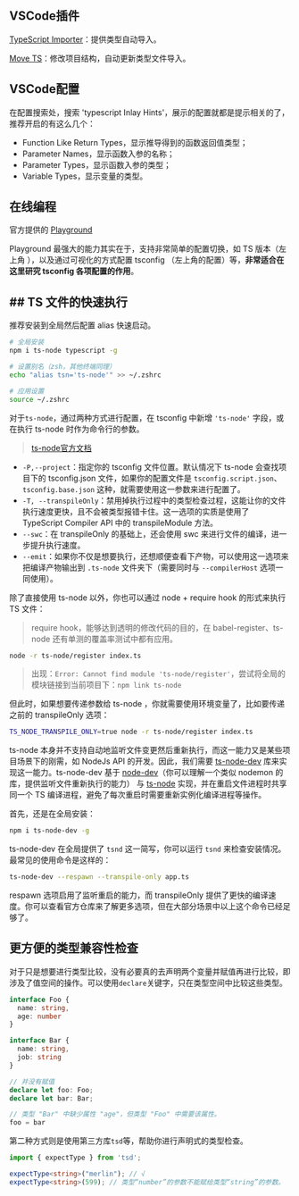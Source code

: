 ## VSCode插件

[TypeScript Importer](https://marketplace.visualstudio.com/items?itemName=pmneo.tsimporter)：提供类型自动导入。

[Move TS](https://marketplace.visualstudio.com/items?itemName=stringham.move-ts)：修改项目结构，自动更新类型文件导入。

## VSCode配置

在配置搜索处，搜索 'typescript Inlay Hints'，展示的配置就都是提示相关的了，推荐开启的有这么几个：

-   Function Like Return Types，显示推导得到的函数返回值类型；
-   Parameter Names，显示函数入参的名称；
-   Parameter Types，显示函数入参的类型；
-   Variable Types，显示变量的类型。

## 在线编程

官方提供的 [Playground](https://www.typescriptlang.org/zh/play)

Playground 最强大的能力其实在于，支持非常简单的配置切换，如 TS 版本（左上角 ），以及通过可视化的方式配置 tsconfig （左上角的配置）等，**非常适合在这里研究 tsconfig 各项配置的作用**。

## ## TS 文件的快速执行

推荐安装到全局然后配置 alias 快速启动。

```bash
# 全局安装
npm i ts-node typescript -g

# 设置别名（zsh，其他终端同理）
echo "alias tsn='ts-node'" >> ~/.zshrc

# 应用设置
source ~/.zshrc
```

对于`ts-node`，通过两种方式进行配置，在 tsconfig 中新增 `'ts-node'` 字段，或在执行 ts-node 时作为命令行的参数。

> [ts-node官方文档](https://typestrong.org/ts-node/docs/)

-   `-P,--project`：指定你的 tsconfig 文件位置。默认情况下 ts-node 会查找项目下的 tsconfig.json 文件，如果你的配置文件是 `tsconfig.script.json`、`tsconfig.base.json` 这种，就需要使用这一参数来进行配置了。
-   `-T, --transpileOnly`：禁用掉执行过程中的类型检查过程，这能让你的文件执行速度更快，且不会被类型报错卡住。这一选项的实质是使用了 TypeScript Compiler API 中的 transpileModule 方法。
-   `--swc`：在 transpileOnly 的基础上，还会使用 swc 来进行文件的编译，进一步提升执行速度。
-   `--emit`：如果你不仅是想要执行，还想顺便查看下产物，可以使用这一选项来把编译产物输出到 `.ts-node` 文件夹下（需要同时与 `--compilerHost` 选项一同使用）。

除了直接使用 ts-node 以外，你也可以通过 node + require hook 的形式来执行 TS 文件：

> require hook，能够达到透明的修改代码的目的，在 babel-register、ts-node 还有单测的覆盖率测试中都有应用。

```bash
node -r ts-node/register index.ts
```

> 出现：`Error: Cannot find module 'ts-node/register'`，尝试将全局的模块链接到当前项目下：`npm link ts-node`

但此时，如果想要传递参数给 ts-node ，你就需要使用环境变量了，比如要传递之前的 transpileOnly 选项：

```bash
TS_NODE_TRANSPILE_ONLY=true node -r ts-node/register index.ts
```

ts-node 本身并不支持自动地监听文件变更然后重新执行，而这一能力又是某些项目场景下的刚需，如 NodeJs API 的开发。因此，我们需要 [ts-node-dev](https://link.juejin.cn/?target=https%3A%2F%2Fgithub.com%2Fwclr%2Fts-node-dev "https://github.com/wclr/ts-node-dev") 库来实现这一能力。ts-node-dev 基于 [node-dev](https://link.juejin.cn/?target=https%3A%2F%2Fgithub.com%2Ffgnass%2Fnode-dev "https://github.com/fgnass/node-dev")（你可以理解一个类似 nodemon 的库，提供监听文件重新执行的能力） 与 [ts-node](https://link.juejin.cn/?target=https%3A%2F%2Fgithub.com%2FTypeStrong%2Fts-node "https://github.com/TypeStrong/ts-node") 实现，并在重启文件进程时共享同一个 TS 编译进程，避免了每次重启时需要重新实例化编译进程等操作。

首先，还是在全局安装：

```bash
npm i ts-node-dev -g
```

ts-node-dev 在全局提供了 `tsnd` 这一简写，你可以运行 `tsnd` 来检查安装情况。最常见的使用命令是这样的：

```bash
ts-node-dev --respawn --transpile-only app.ts
```

respawn 选项启用了监听重启的能力，而 transpileOnly 提供了更快的编译速度。你可以查看官方仓库来了解更多选项，但在大部分场景中以上这个命令已经足够了。

## 更方便的类型兼容性检查

对于只是想要进行类型比较，没有必要真的去声明两个变量并赋值再进行比较，即涉及了值空间的操作。可以使用`declare`关键字，只在类型空间中比较这些类型。

```typescript
interface Foo {
  name: string,
  age: number
}

interface Bar {
  name: string,
  job: string
}

// 并没有赋值
declare let foo: Foo;
declare let bar: Bar;

// 类型 "Bar" 中缺少属性 "age"，但类型 "Foo" 中需要该属性。
foo = bar
```

第二种方式则是使用第三方库`tsd`等，帮助你进行声明式的类型检查。

```typescript
import { expectType } from 'tsd';

expectType<string>("merlin"); // √
expectType<string>(599); // 类型“number”的参数不能赋给类型“string”的参数。
```

